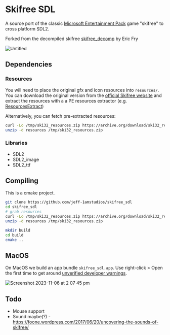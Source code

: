 Skifree SDL
=============================

A source port of the classic [Microsoft Entertainment Pack](https://en.wikipedia.org/wiki/Microsoft_Entertainment_Pack) game "skifree" to cross platform SDL2.

Forked from the decompiled skifree [skifree_decomp](https://github.com/yuv422/skifree_decomp) by Eric Fry

![Untitled](https://github.com/jeff-1amstudios/skifree_sdl/assets/1063652/95b53385-4d16-4de5-8f9d-10a877fee6a9)


## Dependencies
### Resources
You will need to place the original gfx and icon resources into `resources/`.
You can download the original version
from the [official Skifree website](https://ski.ihoc.net/) and extract the resources with a a PE resources extractor (e.g. [ResourcesExtract](https://www.nirsoft.net/utils/resources_extract.html))

Alternatively, you can fetch pre-extracted resources: 
```sh
curl -Lo /tmp/ski32_resources.zip https://archive.org/download/ski32_resources/ski32_resources.zip
unzip -d resources /tmp/ski32_resources.zip
```

### Libraries
- SDL2
- SDL2_image
- SDL2_ttf

## Compiling

This is a cmake project.

```sh
git clone https://github.com/jeff-1amstudios/skifree_sdl
cd skifree_sdl
# grab resources
curl -Lo /tmp/ski32_resources.zip https://archive.org/download/ski32_resources/ski32_resources.zip
unzip -d resources /tmp/ski32_resources.zip

mkdir build
cd build
cmake ..
```

## MacOS
On MacOS we build an app bundle `skifree_sdl.app`. Use right-click > Open the first time to get around [unverified developer warnings](https://support.apple.com/en-nz/guide/mac-help/mh40616/mac).

![Screenshot 2023-11-06 at 2 07 45 pm](https://github.com/jeff-1amstudios/skifree_sdl/assets/1063652/4edce399-ddeb-499a-a554-aebb7a70dfad)

## Todo
- Mouse support
- Sound maybe(?) - https://foone.wordpress.com/2017/06/20/uncovering-the-sounds-of-skifree/
